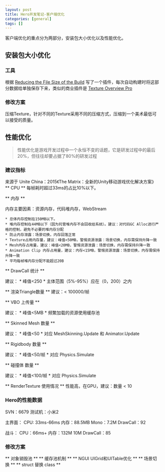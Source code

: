 ```yaml
---
layout: post
title: Hero开发笔记-客户端优化
categories: [general]
tags: []
---
```


客户端优化的重点分为两部分，安装包大小优化以及性能优化。

## 安装包大小优化 ##

### 工具 ###
根据 [Reducing the File Size of the Build](http://docs.unity3d.com/Manual/ReducingFilesize.html) 写了一个插件，每次自动构建时将这部分数据给单独保存下来，类似的商业插件是 [Texture Overview Pro](https://kharma.unity3d.com/en/#!/content/10832)

### 修改方案 ###

压缩Texture，针对不同的Texture采用不同的压缩方式，压缩到一个美术最低可以接受的质量。

## 性能优化 ##

> 性能优化是游戏开发过程中一个永恒不变的话题，它是研发过程中的最后20%，但往往却要占据了80%的研发过程

### 建议指标 ###

来源于 Unite China：2015《The Matrix：全新的Unity移动游戏优化解决方案》
** CPU ** 每帧耗时超过33ms的占比10%以下。

** 内存 ** 

内存主要因素：资源内存，代码堆内存，WebStream

	* 总体内存控制在150MB以下。
	* 堆内存控制在44MB以下（因为托管堆内存不会回收给系统）。建议：对代码GC Alloc进行严格的控制，避免不必要的堆内存分配
	* 防止内存泄露：场景切换，内存回落正常
	* Texture占用内存量，建议：峰值<50MB，警惕资源泄露：场景切换，内存需保持升降一致
	* Mesh内存占用量，建议：峰值<20MB，警惕资源泄露：场景切换，内存需保持升降一致
	* Animation Clip 内存占用量，建议：内存<15MB，警惕资源泄露：场景切换，内存需保持升降一致
	* 平均每帧堆内存分配不能超过20B


** DrawCall 统计 **

建议：
	* 峰值<250
	* 主体范围（5%-95%）应在（0，200）之内

** 渲染Triangle数量 ** 建议：< 100000/帧

** VBO 上传量 **

建议：
	* 峰值<5MB
	* 频繁加载的资源使用缓存池

** Skinned Mesh 数量 **

建议：
	* 峰值<50
	* 对应 MeshSkinning.Update 和 Animator.Update

** Rigidbody 数量 **

建议：
	* 峰值<50/帧
	* 对应 Physics.Simulate


** 碰撞体 数量 **

建议：
	* 峰值<100/帧
	* 对应 Physics.Simulate


** RenderTexture 使用情况 ** 性能高，在GPU，建议：数量 < 10

### Hero的性能数据 ###
SVN：6679
测试机：小米2

主界面：
CPU: 33ms-66ms
内存：88.5MB Mono：7.2M
DrawCall：92

战斗：
CPU：66ms+
内存：132M 10M
DrawCall：85

### 修改方案 ###

** 对象销毁池 **
** 缓存池机制 **
** NGUI UIGrid和UITable优化 **
** 场景切换 **
** struct 替换 class **


